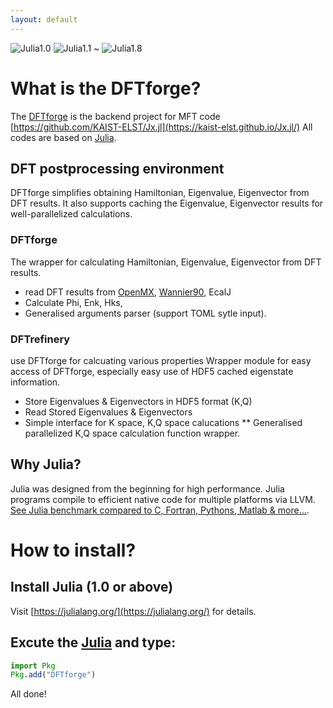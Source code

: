 ```yaml
---
layout: default
---
```

![Julia1.0](https://img.shields.io/badge/Julia-1.0-blue.svg?longCache=true)  ![Julia1.1](https://img.shields.io/badge/Julia-1.1-blue.svg?longCache=true) ~ ![Julia1.8](https://img.shields.io/badge/Julia-1.8-blue.svg?longCache=true) 



# What is the DFTforge?
The [DFTforge](https://github.com/KAIST-ELST/DFTforge.jl/) is the backend project for MFT code [https://github.com/KAIST-ELST/Jx.jl](https://kaist-elst.github.io/Jx.jl/)
All codes are based on [Julia](https://julialang.org/).

## DFT postprocessing environment
DFTforge simplifies obtaining Hamiltonian, Eigenvalue, Eigenvector from DFT results.
It also supports caching the Eigenvalue, Eigenvector results for well-parallelized calculations.

### DFTforge
The wrapper for calculating Hamiltonian, Eigenvalue, Eigenvector from DFT results.

 * read DFT results from [OpenMX](http://www.openmx-square.org/), [Wannier90](http://www.wannier.org/), EcalJ
 * Calculate Phi, Enk, Hks,
 * Generalised arguments parser (support TOML sytle input).


### DFTrefinery
use DFTforge for calcuating various properties
Wrapper module for easy access of DFTforge, especially easy use of HDF5 cached eigenstate information.

 * Store Eigenvalues & Eigenvectors in HDF5 format (K,Q)
 * Read Stored Eigenvalues & Eigenvectors
 * Simple interface for K space, K,Q space calucations
 ** Generalised parallelized K,Q space calculation function wrapper.

## Why Julia?

Julia was designed from the beginning for high performance. Julia programs compile to efficient native code for multiple platforms via LLVM.
[See Julia benchmark compared to C, Fortran, Pythons, Matlab & more...](https://julialang.org/benchmarks/).


# How to install?

## Install Julia (1.0 or above)
Visit [https://julialang.org/](https://julialang.org/) for details.

## Excute the [Julia](https://julialang.org/) and type:
```julia
import Pkg
Pkg.add("DFTforge")
```
All done!

